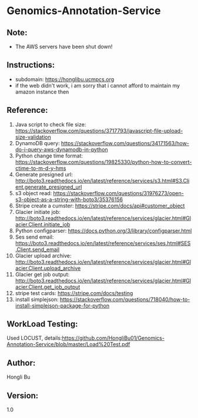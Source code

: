 # Genomics-Annotation-Service
## Note:
- The AWS servers have been shut down!
## Instructions:
- subdomain: https://honglibu.ucmpcs.org   
- if the web didn't work, i am sorry that i cannot afford to maintain my amazon instance then
## Reference:
  1. Java script to check file size: https://stackoverflow.com/questions/3717793/javascript-file-upload-size-validation
  2. DynamoDB query: https://stackoverflow.com/questions/34171563/how-do-i-query-aws-dynamodb-in-python 
  3. Python change time format: https://stackoverflow.com/questions/19825330/python-how-to-convert-ctime-to-m-d-y-hms
  4. Generate presigned url: http://boto3.readthedocs.io/en/latest/reference/services/s3.html#S3.Client.generate_presigned_url
  5. s3 object read: https://stackoverflow.com/questions/31976273/open-s3-object-as-a-string-with-boto3/35376156
  6. Stripe create a cumster: https://stripe.com/docs/api#customer_object
  7. Glacier initiate job: http://boto3.readthedocs.io/en/latest/reference/services/glacier.html#Glacier.Client.initiate_job
  8. Python configparser: https://docs.python.org/3/library/configparser.html
  9. Ses send email: https://boto3.readthedocs.io/en/latest/reference/services/ses.html#SES.Client.send_email
  10. Glacier upload archive: http://boto3.readthedocs.io/en/latest/reference/services/glacier.html#Glacier.Client.upload_archive
  11. Glacier get job output:   http://boto3.readthedocs.io/en/latest/reference/services/glacier.html#Glacier.Client.get_job_output
  12. stripe test cards: https://stripe.com/docs/testing
  13. install simplejson: https://stackoverflow.com/questions/718040/how-to-install-simplejson-package-for-python 

## WorkLoad Testing:
Used LOCUST, 
details:https://github.com/HongliBu01/Genomics-Annotation-Service/blob/master/Load%20Test.pdf

## Author:
Hongli Bu

## Version:
1.0
